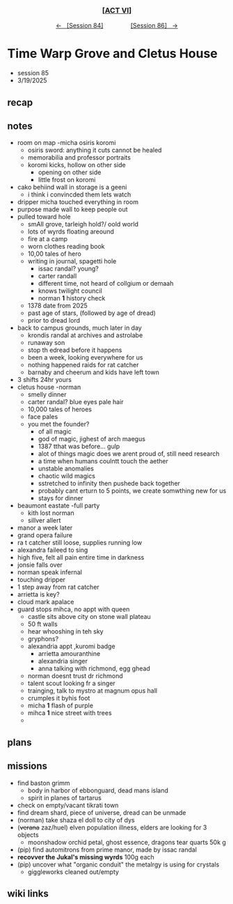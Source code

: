 
<div align="center">
  <h3 align="center"><a href="https://github.com/h-griffin/dnd-notes/blob/main/grimmhaus/act-VI" >[ACT VI]</a></h3>
  <p align="center">
    <a href="https://github.com/h-griffin/dnd-notes/blob/main/grimmhaus/act-VI/25-03-12.md" >&larr; &nbsp; [Session 84]</a>
    &nbsp;&nbsp;&nbsp;&nbsp;&nbsp;&nbsp;&nbsp;&nbsp;&nbsp;&nbsp;&nbsp;&nbsp;&nbsp;&nbsp;
    <a href="https://github.com/h-griffin/dnd-notes/blob/main/grimmhaus/act-VI/25-03-26.md" >[Session 86] &nbsp; &rarr;</a>
  </p>
</div>

# Time Warp Grove and Cletus House
- session 85
- 3/19/2025

## recap

## notes
- room on map -micha osiris koromi
    - osiris sword: anything it cuts cannot be healed
    - memorabilia and professor portraits
    - koromi kicks, hollow on other side
        - opening on other side
        - little frost on koromi
- cako behiind wall in storage is a geeni
    - i think i convincded them lets watch
- dripper micha touched everything in room
- purpose made wall to keep people out
- pulled toward hole
    - smAll grove, tarleigh hold?/ oold world
    - lots of wyrds floating areound
    - fire at a camp
    - worn clothes reading book
    - 10,00 tales of hero
    - writing in journal, spagetti hole
        - issac randal? young?
        - carter randall
        - different time, not heard of collgium or demaah
        - knows twilight council
        - norman **1** history check
    - 1378 date from 2025
    - past age of stars, (followed by age of dread)
    - prior to dread lord
- back to campus grounds, much later in day
    - krondis randal at archives and astrolabe
    - runaway son
    - stop th edread before it happens
    - been a week, looking everywhere for us
    - nothing happened raids for rat catcher
    - barnaby and cheerum and kids have left town
- 3 shifts 24hr yours
- cletus house -norman
    - smelly dinner
    - carter randal? blue eyes pale hair
    - 10,000 tales of heroes
    - face pales
    - you met the founder?
        - of all magic
        - god of magic, jighest of arch maegus
        - 1387 tthat was before... gulp
        - alot of things magic does we arent proud of, still need research
        - a time when humans coulntt touch the aether
        - unstable anomalies
        - chaotic wild magics
        - sstretched to infinity then pushede back together
        - probably cant erturn to 5 points, we create somwthing new for us
        - stays for dinner
- beaumont eastate -full party
    - kith lost norman
    - sillver allert
- manor a week later
- grand opera failure
- ra t catcher still loose, supplies running low
- alexandra faileed to sing
- high five, felt all pain entire time in darkness
- jonsie falls over
- norman speak infernal
- touching dripper
- 1 step away from rat catcher
- arrietta is key?
- cloud mark apalace
- guard stops mihca, no appt with queen
    - castle sits above city on stone wall plateau
    - 50 ft walls
    - hear whooshing in teh sky
    - gryphons?
    - alexandria appt ,kuromi badge
        - arrietta amouranthine
        - alexandria singer
        - anna talking with richmond, egg ghead
    - norman doesnt trust dr richmond
    - talent scout looking fr a singer
    - trainging, talk to mystro at magnum opus hall
    - crumples it byhis foot
    - micha **1** flash of purple
    - mihca **1** nice street with trees
    -

## plans

## missions
- find baston grimm
    - body in harbor of ebbonguard, dead mans island
    - spirit in planes of tartarus
- check on empty/vacant tikrati town
- find dream shard, piece of universe, dread can be unmade
- (norman) take shaza el doll to city of dys
- (~~verana~~ zaz/huel) elven population illness, elders are looking for 3 objects
    - moonshadow orchid petal, ghost essence, dragons tear quarts 50k g
- (pip) find automitrons from prime manor, made by issac randal
- **recovver the Jukal's missing wyrds** 100g each
- (pip) uncover what "organic conduit" the metalrgy is using for crystals
    - giggleworks cleaned out/empty

## wiki links

